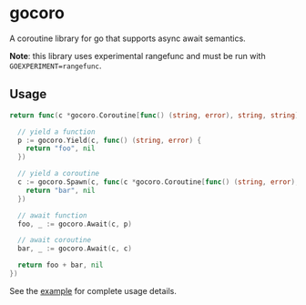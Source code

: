 # gocoro

A coroutine library for go that supports async await semantics.

**Note**: this library uses experimental rangefunc and must be run with `GOEXPERIMENT=rangefunc`.

## Usage

```go
return func(c *gocoro.Coroutine[func() (string, error), string, string]) (string, error) {

  // yield a function
  p := gocoro.Yield(c, func() (string, error) {
    return "foo", nil
  })

  // yield a coroutine
  c := gocoro.Spawn(c, func(c *gocoro.Coroutine[func() (string, error), string, string]) (string, error) {
    return "bar", nil
  })

  // await function
  foo, _ := gocoro.Await(c, p)

  // await coroutine
  bar, _ := gocoro.Await(c, c)

  return foo + bar, nil
})
```

See the [example](example/main.go) for complete usage details.
